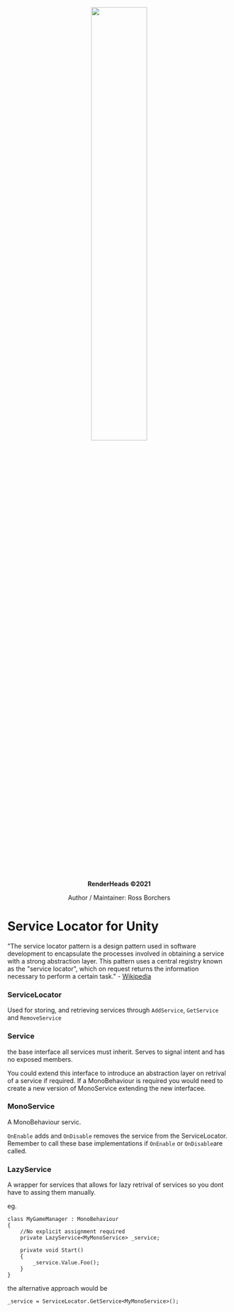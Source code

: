 

<p align="center">
  <img src="https://renderheads-file-share.s3.af-south-1.amazonaws.com/assets/renderheads.svg" width=50%>
</p>
<p align="center">
  <b>RenderHeads ©2021</b>
</p>
<p align ="center"> Author / Maintainer: Ross Borchers </p>

# Service Locator for Unity

"The service locator pattern is a design pattern used in software development to encapsulate the processes involved in obtaining a service with a strong abstraction layer. This pattern uses a central registry known as the "service locator", which on request returns the information necessary to perform a certain task." - [Wikipedia](https://en.wikipedia.org/wiki/Service_locator_pattern)

### ServiceLocator

Used for storing, and retrieving services through `AddService`, `GetService` and `RemoveService`


### Service 

the base interface all services must inherit. Serves to signal intent and has no exposed members. 

You could extend this interface to introduce an abstraction layer on retrival of a service if required. If a MonoBehaviour is required you would need to create a new version of MonoService extending the new interfacee.

### MonoService

A MonoBehaviour servic.

`OnEnable` adds and `OnDisable` removes the service from the ServiceLocator. Remember to call these base implementations if `OnEnable` or `OnDisable`are called.


### LazyService<T>
  
A wrapper for services that allows for lazy retrival of services so you dont have to assing them manually.

eg.
```
class MyGameManager : MonoBehaviour
{
    //No explicit assignment required
    private LazyService<MyMonoService> _service;
    
    private void Start()
    {
        _service.Value.Foo();
    }
}
```

the alternative approach would be

`_service = ServiceLocator.GetService<MyMonoService>();`
